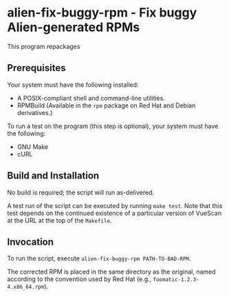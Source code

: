 # alien-fix-buggy-rpm - Fix buggy Alien-generated RPMs

This program repackages

## Prerequisites

Your system must have the following installed:

 * A POSIX-compliant shell and command-line utilities.
 * RPMBuild (Available in the `rpm` package on Red Hat and Debian derivatives.)


To run a test on the program (this step is optional), your system must
have the following:

 * GNU Make
 * cURL



## Build and Installation

No build is required; the script will run as-delivered.

A test run of the script can be executed by running `make test`.  Note
that this test depends on the continued existence of a particular
version of VueScan at the URL at the top of the `Makefile`.


## Invocation

To run the script, execute `alien-fix-buggy-rpm PATH-TO-BAD-RPM`.

The corrected RPM is placed in the same directory as the original,
named according to the convention used by Red Hat (e.g.,
`foomatic-1.2.3-4.x86_64.rpm`).

